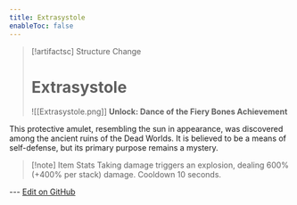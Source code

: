```yaml
---
title: Extrasystole
enableToc: false
---
```

> [!artifactsc] Structure Change
>
> # Extrasystole
>
> ![[Extrasystole.png]]
> **Unlock: Dance of the Fiery Bones Achievement** 

This protective amulet, resembling the sun in appearance, was discovered among the ancient ruins of the Dead Worlds. It is believed to be a means of self-defense, but its primary purpose remains a mystery.

> [!note] Item Stats
> Taking damage triggers an explosion, dealing 600% (+400% per stack) damage. Cooldown 10 seconds.

--- [Edit on GitHub](https://github.com/Mondrethos/gatekeeperwiki/edit/main/content/Artifacts/Extrasystole.md)
